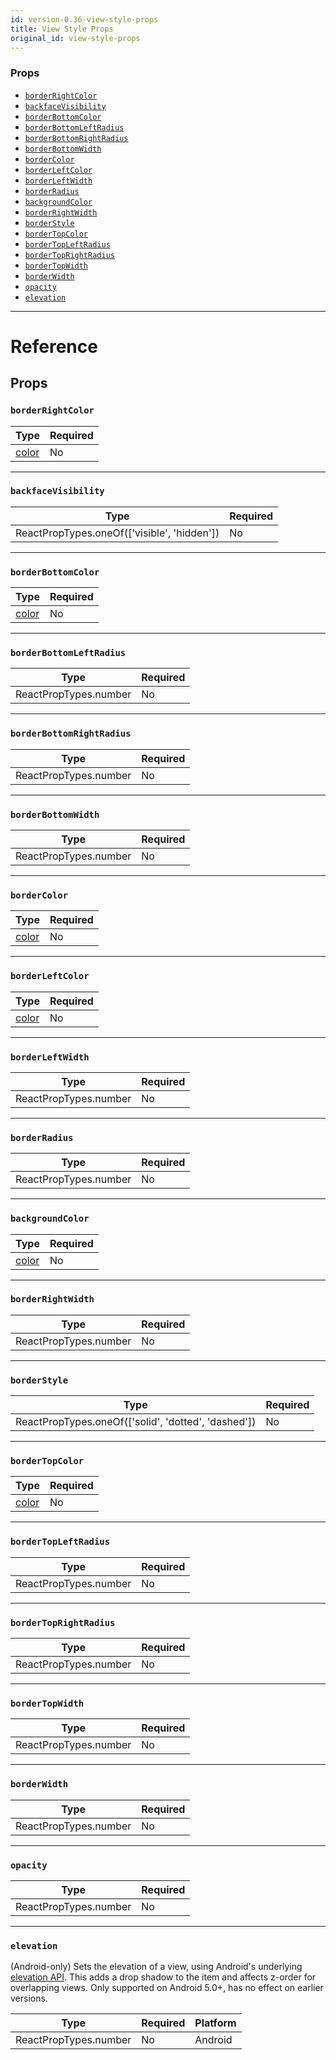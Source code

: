 ```yaml
---
id: version-0.36-view-style-props
title: View Style Props
original_id: view-style-props
---
```

### Props

- [`borderRightColor`](view-style-props.md#borderrightcolor)
- [`backfaceVisibility`](view-style-props.md#backfacevisibility)
- [`borderBottomColor`](view-style-props.md#borderbottomcolor)
- [`borderBottomLeftRadius`](view-style-props.md#borderbottomleftradius)
- [`borderBottomRightRadius`](view-style-props.md#borderbottomrightradius)
- [`borderBottomWidth`](view-style-props.md#borderbottomwidth)
- [`borderColor`](view-style-props.md#bordercolor)
- [`borderLeftColor`](view-style-props.md#borderleftcolor)
- [`borderLeftWidth`](view-style-props.md#borderleftwidth)
- [`borderRadius`](view-style-props.md#borderradius)
- [`backgroundColor`](view-style-props.md#backgroundcolor)
- [`borderRightWidth`](view-style-props.md#borderrightwidth)
- [`borderStyle`](view-style-props.md#borderstyle)
- [`borderTopColor`](view-style-props.md#bordertopcolor)
- [`borderTopLeftRadius`](view-style-props.md#bordertopleftradius)
- [`borderTopRightRadius`](view-style-props.md#bordertoprightradius)
- [`borderTopWidth`](view-style-props.md#bordertopwidth)
- [`borderWidth`](view-style-props.md#borderwidth)
- [`opacity`](view-style-props.md#opacity)
- [`elevation`](view-style-props.md#elevation)






---

# Reference

## Props

### `borderRightColor`



| Type | Required |
| - | - |
| [color](colors.md) | No |




---

### `backfaceVisibility`



| Type | Required |
| - | - |
| ReactPropTypes.oneOf(['visible', 'hidden']) | No |




---

### `borderBottomColor`



| Type | Required |
| - | - |
| [color](colors.md) | No |




---

### `borderBottomLeftRadius`



| Type | Required |
| - | - |
| ReactPropTypes.number | No |




---

### `borderBottomRightRadius`



| Type | Required |
| - | - |
| ReactPropTypes.number | No |




---

### `borderBottomWidth`



| Type | Required |
| - | - |
| ReactPropTypes.number | No |




---

### `borderColor`



| Type | Required |
| - | - |
| [color](colors.md) | No |




---

### `borderLeftColor`



| Type | Required |
| - | - |
| [color](colors.md) | No |




---

### `borderLeftWidth`



| Type | Required |
| - | - |
| ReactPropTypes.number | No |




---

### `borderRadius`



| Type | Required |
| - | - |
| ReactPropTypes.number | No |




---

### `backgroundColor`



| Type | Required |
| - | - |
| [color](colors.md) | No |




---

### `borderRightWidth`



| Type | Required |
| - | - |
| ReactPropTypes.number | No |




---

### `borderStyle`



| Type | Required |
| - | - |
| ReactPropTypes.oneOf(['solid', 'dotted', 'dashed']) | No |




---

### `borderTopColor`



| Type | Required |
| - | - |
| [color](colors.md) | No |




---

### `borderTopLeftRadius`



| Type | Required |
| - | - |
| ReactPropTypes.number | No |




---

### `borderTopRightRadius`



| Type | Required |
| - | - |
| ReactPropTypes.number | No |




---

### `borderTopWidth`



| Type | Required |
| - | - |
| ReactPropTypes.number | No |




---

### `borderWidth`



| Type | Required |
| - | - |
| ReactPropTypes.number | No |




---

### `opacity`



| Type | Required |
| - | - |
| ReactPropTypes.number | No |




---

### `elevation`

(Android-only) Sets the elevation of a view, using Android's underlying
[elevation API](https://developer.android.com/training/material/shadows-clipping.html#Elevation).
This adds a drop shadow to the item and affects z-order for overlapping views.
Only supported on Android 5.0+, has no effect on earlier versions.


| Type | Required | Platform |
| - | - | - |
| ReactPropTypes.number | No | Android  |






